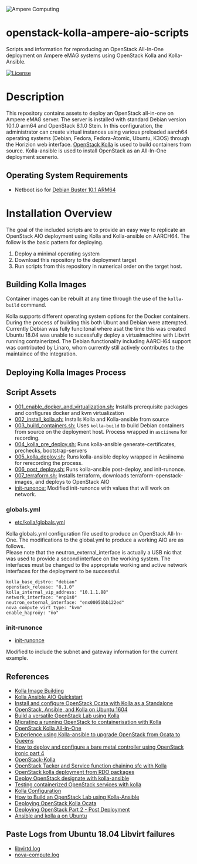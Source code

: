 ![Ampere Computing](https://avatars2.githubusercontent.com/u/34519842?s=400&u=1d29afaac44f477cbb0226139ec83f73faefe154&v=4)

# openstack-kolla-ampere-aio-scripts

Scripts and information for reproducing an OpenStack All-In-One deployment on Ampere eMAG systems using OpenStack Kolla and Kolla-Ansible.

[![License](https://img.shields.io/badge/License-Apache%202.0-blue.svg)](https://opensource.org/licenses/Apache-2.0)

# Description

This repository contains assets to deploy an OpenStack all-in-one on Ampere eMAG server. The server is installed with standard Debian version 10.1.0 arm64 and OpenStack 8.1.0 Stein. In this configuration, the administrator can create virtual instances using various preloaded aarch64 operating systems (Debian, Fedora, Fedora-Atomic, Ubuntu, K3OS) through the Horizion web interface.
[OpenStack Kolla](https://opendev.org/openstack/kolla) is used to build containers from source. Kolla-ansible is used to install OpenStack as an All-In-One deployment scenerio.


## Operating System Requirements

* Netboot iso for [Debian Buster 10.1 ARM64](https://gensho.ftp.acc.umu.se/mirror/cdimage/release/10.1.0/arm64/iso-cd/debian-10.1.0-arm64-netinst.iso)

# Installation Overview

The goal of the included scripts are to provide an easy way to replicate an OpenStack AIO deployment using Kolla and Kolla-ansible on AARCH64.  The follow is the basic pattern for deploying.

1. Deploy a minimal operating system
1. Download this repository to the deployment target
1. Run scripts from this repository in numerical order on the target host.


## Building Kolla Images

Container images can be rebuilt at any time through the use of the `kolla-build` command.

Kolla supports different operating system options for the Docker containers.  During the process of building this both Ubunt and Debian were attempted.  Currently Debian was fully funcitonal where asat the time this was created Ubuntu 18.04 was unable to sucessfully deploy a virtualmachine with Libvirt running containerized.   The Debian functionality including AARCH64 support was contributed by Linaro, whom currently still actively contributes to the maintaince of the integration.

## Deploying Kolla Images Process

<script  id="asciicast-276985" src="https://asciinema.org/a/276985.js" async data-autoplay="true" data-size="small" data-speed="2"></script>

## Script Assets

* [001_enable_docker_and_virtualization.sh:](001_enable_docker_and_virtualization.sh) Installs prerequisite packages and configures docker and kvm virtualization
* [002_install_kolla.sh:](002_install_kolla.sh) Installs Kolla and Kolla-ansible from source
* [003_build_containers.sh:](003_build_containers.sh) Uses `kolla-build` to build Debian containers from source on the deployment host.  Process wrapped in `asciinema` for recording.
* [004_kolla_pre_deploy.sh:](004_kolla_pre_deploy.sh) Runs kolla-ansible generate-certificates, prechecks, bootstrap-servers
* [005_kolla_deploy.sh:](005_kolla_deploy.sh) Runs kolla-ansible deploy wrapped in Acsiinema for rerecording the process.
* [006_post_deploy.sh:](006_post_deploy.sh) Runs kolla-ansible post-deploy, and init-runonce.
* [007_terraform.sh:](007_terraform.sh) Installs terraform, downloads terraform-openstack-images, and deploys to OpenStack AIO
* [init-runonce:](init-runonce) Modified init-runonce with values that will work on network.

### globals.yml

* [etc/kolla/globals.yml](etc/kolla/globals.yml)

Kolla globals.yml configuration file used to produce an OpenStack All-In-One.
The modifications to the global.yml to produce a working AIO are as follows.  
Please note that the neutron_external_interface is actually a USB nic that was used to provide a second interface on the working system.   The interfaces must be changed to the appropriate working and active network interfaces for the deployment to be successful.

```
kolla_base_distro: "debian"
openstack_release: "8.1.0"
kolla_internal_vip_address: "10.1.1.88"
network_interface: "enp1s0"
neutron_external_interface: "enx00051bb122ed"
nova_compute_virt_type: "kvm"
enable_haproxy: "no"
```
### init-runonce

* [init-runonce](init-runonce)

Modified to include the subnet and gateway information for the current example.

## References

* [Kolla Image Building](https://docs.openstack.org/kolla/latest/admin/image-building.html)
* [Kolla Ansible AIO Quickstart](https://docs.openstack.org/openstack-ansible/latest/user/aio/quickstart.html)
* [Install and configure OpenStack Ocata with Kolla as a Standalone](https://blog.inkubate.io/install-and-configure-openstack-ocata-with-kolla-as-a-standalone)
* [OpenStack, Ansible, and Kolla on Ubuntu 1604](https://elatov.github.io/2018/01/openstack-ansible-and-kolla-on-ubuntu-1604/)
* [Build a versatile OpenStack Lab using Kolla](https://www.linuxjournal.com/content/build-versatile-openstack-lab-kolla)
* [Migrating a running OpenStack to containerisation with Kolla](https://www.stackhpc.com/migrating-to-kolla.html)
* [OpenStack Kolla All-In-One](https://www.openstackfaq.com/openstack-kolla-all-in-one/)
* [Experience using Kolla-ansible to upgrade OpenStack from Ocata to Queens](https://blog.zhaw.ch/icclab/experience-using-kolla-ansible-to-upgrade-openstack-from-ocata-to-queens/)
* [How to deploy and configure a bare metal controller using OpenStack ironic part 4](https://software.intel.com/en-us/blogs/2017/04/19/how-to-configure-and-deploy-a-bare-metal-controller-using-openstack-ironic-part-4)
* [OpenStack-Kolla](https://shreddedbacon.com/post/openstack-kolla/)
* [OpenStack Tacker and Service function chaining sfc with Kolla](https://egonzalez.org/docs/build/html/2017-08-28-openstack-tacker-and-service-function-chaining-sfc-with-kolla.html)
* [OpenStack kolla deployment from RDO packages](https://egonzalez.org/docs/build/html/2016-04-24-openstack-kolla-deployment-from-rdo-packages.html)
* [Deploy OpenStack designate with kolla-ansible](https://egonzalez.org/docs/build/html/2017-02-22-deploy-openstack-designate-with-kolla-ansible.html)
* [Testing containerized OpenStack services with kolla](http://jaormx.github.io/2017/testing-containerized-openstack-services-with-kolla/)
* [Kolla Configuration](https://storage.gra1.cloud.ovh.net/v1/AUTH_dcaab5e32b234d56b626f72581e3644c/logs_46/676646/1/gate/openstack-tox-docs/a912ea4/html/configuration/kolla.html)
* [How to Build an OpenStack Lab using Kolla-Ansible](https://www.packetflow.co.uk/openstack-installation-via-kolla-anisble/)
* [Deploying OpenStack Kolla Ocata](https://jamesbenson.weebly.com/blog/deploying-openstack-kolla-ocata)
* [Deploying OpenStack Part 2 - Post Deployment](https://jamesbenson.weebly.com/blog/deploying-openstack-part-2-post-deployment)
* [Ansible and kolla a on Ubuntu](https://elatov.github.io/2018/01/openstack-ansible-and-kolla-on-ubuntu-1604/)


## Paste Logs from Ubuntu 18.04 Libvirt failures

* [libvirtd.log](http://paste.openstack.org/show/781097/)
* [nova-compute.log](http://paste.openstack.org/show/781098/)

